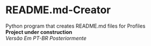 # README.md-Creator
 Python program that creates README.md files for Profiles
 <br>
 **Project under construction**
 <br>
_Versão Em PT-BR Posteriormente_

